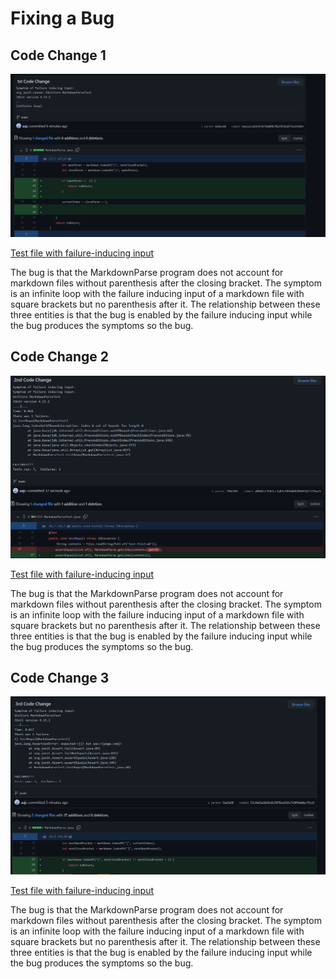 # Fixing a Bug
## Code Change 1
![Image](pictures/code1.PNG)

[Test file with failure-inducing input](https://github.com/aajc/markdown-parse/blob/main/test-file3.md)

The bug is that the MarkdownParse program does not account for markdown files without parenthesis after the closing bracket. The symptom is an infinite loop with the failure inducing input of a markdown file with square brackets but no parenthesis after it. The relationship between these three entities is that the bug is enabled by the failure inducing input while the bug produces the symptoms so the bug.

## Code Change 2
![Image](pictures/code2.png)

[Test file with failure-inducing input](https://github.com/aajc/markdown-parse/blob/main/test-file3.md)

The bug is that the MarkdownParse program does not account for markdown files without parenthesis after the closing bracket. The symptom is an infinite loop with the failure inducing input of a markdown file with square brackets but no parenthesis after it. The relationship between these three entities is that the bug is enabled by the failure inducing input while the bug produces the symptoms so the bug.

## Code Change 3
![Image](pictures/code3.png)

[Test file with failure-inducing input](https://github.com/aajc/markdown-parse/blob/main/test-file3.md)

The bug is that the MarkdownParse program does not account for markdown files without parenthesis after the closing bracket. The symptom is an infinite loop with the failure inducing input of a markdown file with square brackets but no parenthesis after it. The relationship between these three entities is that the bug is enabled by the failure inducing input while the bug produces the symptoms so the bug.